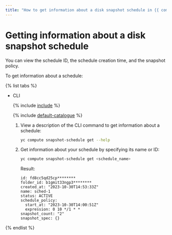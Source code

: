 ```yaml
---
title: "How to get information about a disk snapshot schedule in {{ compute-full-name }}"
---
```


# Getting information about a disk snapshot schedule

You can view the schedule ID, the schedule creation time, and the snapshot policy.

To get information about a schedule:

{% list tabs %}

- CLI

   {% include [include](../../../_includes/cli-install.md) %}

   {% include [default-catalogue](../../../_includes/default-catalogue.md) %}

   1. View a description of the CLI command to get information about a schedule:

      ```bash
      yc compute snapshot-schedule get --help
      ```

   1. Get information about your schedule by specifying its name or ID:

      ```bash
      yc compute snapshot-schedule get <schedule_name>
      ```

      Result:

      ```
      id: fd8cc5qd25cp********
      folder_id: b1gmit33ngp3********
      created_at: "2023-10-30T14:53:33Z"
      name: sched-1
      status: ACTIVE
      schedule_policy:
        start_at: "2023-10-30T14:00:51Z"
        expression: 0 10 */1 * *
      snapshot_count: "2"
      snapshot_spec: {}
      ```

{% endlist %}